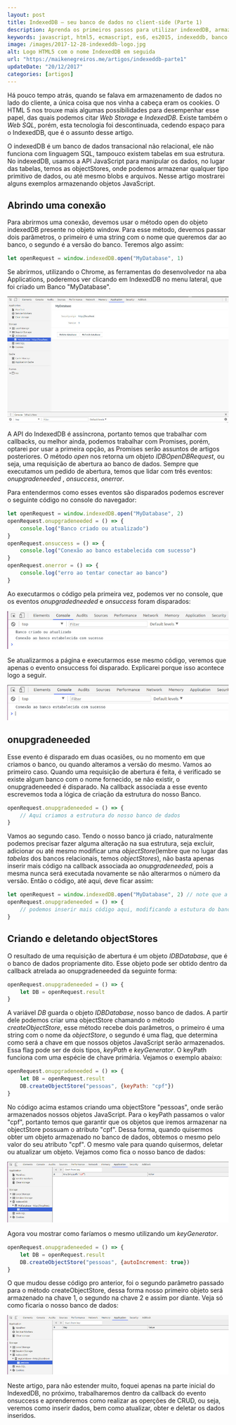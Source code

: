 ```yaml
---
layout: post
title: IndexedDB – seu banco de dados no client-side (Parte 1)
description: Aprenda os primeiros passos para utilizar indexedDB, armazene dados no navegador
keywords: javascript, html5, ecmascript, es6, es2015, indexeddb, banco de dados
image: /images/2017-12-28-indexeddb-logo.jpg
alt: Logo HTML5 com o nome IndexedDB em seguida
url: "https://maikenegreiros.me/artigos/indexeddb-parte1"
updateDate: "20/12/2017"
categories: [artigos]
---
```


Há pouco tempo atrás, quando se falava em armazenamento de dados no lado do cliente, a única coisa que nos vinha a cabeça eram os cookies. O HTML 5 nos trouxe mais algumas possibilidades para desempenhar esse papel, das quais podemos citar *Web Storage* e *IndexedDB*. Existe também o *Web SQL*, porém, esta tecnologia foi descontinuada, cedendo espaço para o IndexedDB, que é o assunto desse artigo.

O indexedDB é um banco de dados transacional não relacional, ele não funciona com linguagem SQL, tampouco existem tabelas em sua estrutura. No indexedDB, usamos a API JavaScript para manipular os dados, no lugar das tabelas, temos as objectStores, onde podemos armazenar qualquer tipo primitivo de dados, ou até mesmo blobs e arquivos. Nesse artigo mostrarei alguns exemplos armazenando objetos JavaScript.

## Abrindo uma conexão

Para abrirmos uma conexão, devemos usar o método open do objeto indexedDB presente no objeto window. Para esse método, devemos passar dois parâmetros, o primeiro é uma string com o nome que queremos dar ao banco, o segundo é a versão do banco. Teremos algo assim:

```js
let openRequest = window.indexedDB.open("MyDatabase", 1)
```

Se abrirmos, utilizando o Chrome, as ferramentas do desenvolvedor na aba Applications, poderemos ver clicando em IndexedDB no menu lateral, que foi criado um Banco "MyDatabase".

![Ferramentas do desenvovedor - Chrome](/images/2017-12-20-indexeddb01.jpg)

A API do IndexedDB é assíncrona, portanto temos que trabalhar com callbacks, ou melhor ainda, podemos trabalhar com Promises, porém, optarei por usar a primeira opção, as Promises serão assuntos de artigos posteriores. O método *open* nos retorna um objeto *IDBOpenDBRequest*, ou seja, uma requisição de abertura ao banco de dados. Sempre que executamos um pedido de abertura, temos que lidar com três eventos: *onupgradeneeded* , *onsuccess*, *onerror*.

Para entendermos como esses eventos são disparados podemos escrever o seguinte código no console do navegador:

```js
let openRequest = window.indexedDB.open("MyDatabase", 2)
openRequest.onupgradeneeded = () => {
    console.log("Banco criado ou atualizado")
}
openRequest.onsuccess = () => {
    console.log("Conexão ao banco estabelecida com sucesso")
}
openRequest.onerror = () => {
    console.log("erro ao tentar conectar ao banco")
}
```

Ao executarmos o código pela primeira vez, podemos ver no console, que os eventos *onupgradedneeded* e *onsuccess* foram disparados:

![Ferramentas do desenvovedor - Chrome](/images/2017-12-20-indexeddb02.jpg)

Se atualizarmos a página e executarmos esse mesmo código, veremos que apenas o evento onsuccess foi disparado. Explicarei porque isso acontece logo a seguir.

![Ferramentas do desenvovedor - Chrome](/images/2017-12-20-indexeddb03.jpg)

## onupgradeneeded

Esse evento é disparado em duas ocasiões, ou no momento em que criamos o banco, ou quando alteramos a versão do mesmo. Vamos ao primeiro caso. Quando uma requisição de abertura é feita, é verificado se existe algum banco com o nome fornecido, se não existir, o onupgradeneeded é disparado. Na callback associada a esse evento escrevemos toda a lógica de criação da estrutura do nosso Banco.

```js
openRequest.onupgradeneeded = () => {
    // Aqui criamos a estrutura do nosso banco de dados
}
```

Vamos ao segundo caso. Tendo o nosso banco já criado,  naturalmente podemos precisar fazer alguma alteração na sua estrutura, seja excluir, adicionar ou até mesmo modificar uma *objectStore*(lembre que no lugar das *tabelas* dos bancos relacionais, temos *objectStores*), não basta apenas inserir mais código na callback associada ao *onupgradeneeded*, pois a mesma nunca será executada novamente se não alterarmos o número da versão. Então o código, até aqui, deve ficar assim:

```js
let openRequest = window.indexedDB.open("MyDatabase", 2) // note que a versão passou de 1 para 2
openRequest.onupgradeneeded = () => {
    // podemos inserir mais código aqui, modificando a estutura do banco
}
```

## Criando e deletando objectStores

O resultado de uma requisição de abertura é um objeto <i>IDBDatabase</i>, que é o banco de dados propriamente dito.  Esse objeto pode ser obtido dentro da callback atrelada ao onupgradeneeded da seguinte forma:

```js
openRequest.onupgradeneeded = () => {
    let DB = openRequest.result
}
```

A variável *DB* guarda o objeto *IDBDatabase*, nosso banco de dados. A partir dele podemos criar uma objectStore chamando o método *createObjectStore*, esse método recebe dois parâmetros, o primeiro é uma string com o nome da *objectStore*, o segundo é uma flag, que determina como será a chave em que nossos objetos JavaScript serão armazenados. Essa flag pode ser de dois tipos, *keyPath* e *keyGenerator*. O keyPath funciona com uma espécie de chave primária. Vejamos o exemplo abaixo:

```js
openRequest.onupgradeneeded = () => {
    let DB = openRequest.result
    DB.createObjectStore("pessoas", {keyPath: "cpf"})
}
```

No código acima estamos criando uma objectStore "pessoas", onde serão armazenados nossos objetos JavaScript. Para o keyPath passamos o valor  "cpf", portanto temos que garantir que os objetos que iremos armazenar na objectStore possuam o atributo "cpf". Dessa forma, quando quisermos obter um objeto armazenado no banco de dados, obtemos o mesmo pelo valor do seu atributo "cpf". O mesmo vale para quando quisermos, deletar ou atualizar um objeto.
Vejamos como fica o nosso banco de dados:

![Ferramentas do desenvovedor - Chrome](/images/2017-12-20-indexeddb04.jpg)

Agora vou mostrar como faríamos o mesmo utilizando um *keyGenerator*.

```js
openRequest.onupgradeneeded = () => {
    let DB = openRequest.result
    DB.createObjectStore("pessoas", {autoIncrement: true})
}
```

O que mudou desse código pro anterior, foi o segundo parâmetro passado para o método createObjectStore, dessa forma nosso primeiro objeto será armazenado na chave 1, o segundo na chave 2 e assim por diante. Veja só como ficaria o nosso banco de dados:

![Ferramentas do desenvovedor - Chrome](/images/2017-12-20-indexeddb05.jpg)

Neste artigo, para não estender muito, foquei apenas na parte inicial do IndexedDB, no próximo, trabalharemos dentro da callback do evento onsuccess e aprenderemos como realizar as operções de CRUD, ou seja, veremos como inserir dados, bem como atualizar, obter e deletar os dados inseridos.
